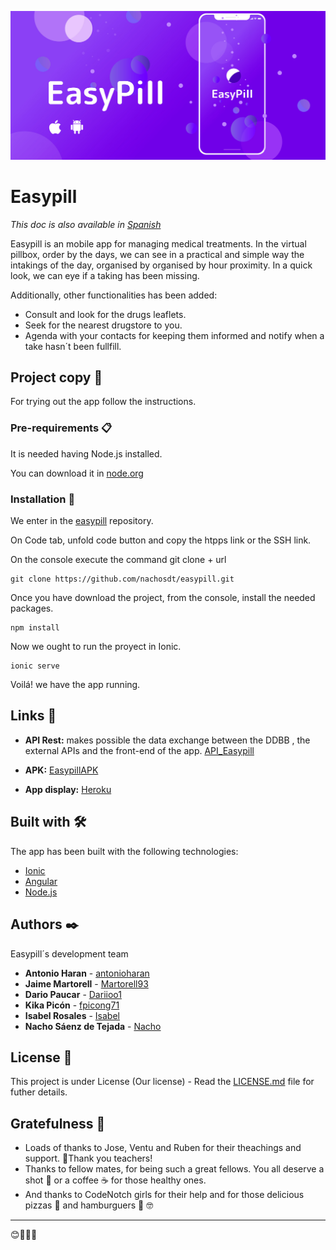 ![Easypill App](https://github.com/nachosdt/easypill/blob/master/src/assets/EasyPill-header.jpg)
# Easypill
_This doc is also available in [Spanish](https://github.com/nachosdt/easypill/blob/master/README.md)_

Easypill is an mobile app for managing medical treatments.
In the virtual pillbox, order by the days, we can see in a practical and simple way the intakings of the day,
organised by organised by hour proximity.
In a quick look, we can eye if a taking has been missing.

Additionally, other functionalities has been added:
* Consult and look for the drugs leaflets.
* Seek for the nearest drugstore to you.
* Agenda with your contacts for keeping them informed and notify when a take hasn´t been fullfill.

## Project copy 🚀

For trying out the app follow the instructions.

### Pre-requirements 📋

It is needed having Node.js installed.

You can download it in [node.org](https://nodejs.org/es/download/)


### Installation 🔧

We enter in the [easypill](https://github.com/nachosdt/easypill) repository.

On Code tab, unfold code button and copy the htpps link or the SSH link.

On the console execute the command git clone + url

```
git clone https://github.com/nachosdt/easypill.git
```
Once you have download the project, from the console, install the needed packages.

```
npm install
```
Now we ought to run the proyect in Ionic.

```
ionic serve
```
Voilá! we have the app running.

## Links :link:
* **API Rest:** makes possible the data exchange between the DDBB , the external APIs and the front-end of the app.
[API_Easypill](https://github.com/nachosdt/API_Easypill)

* **APK:** 
[EasypillAPK]()

* **App display:**
[Heroku](https://easypillapp.herokuapp.com/landing)

## Built with 🛠️

The app has been built with the following technologies:

* [Ionic](https://ionicframework.com/)
* [Angular](https://angular.io/)
* [Node.js](https://nodejs.org/es/) 


## Authors ✒️

Easypill´s development team

* **Antonio Haran** - [antonioharan](https://github.com/antonioharan)
* **Jaime Martorell** - [Martorell93](https://github.com/Martorell93)
* **Dario Paucar** - [Dariioo1](https://github.com/Dariioo1)
* **Kika Picón** - [fpicong71](https://github.com/fpicong71)
* **Isabel Rosales** - [Isabel](https://github.com/LIRVisabel)
* **Nacho Sáenz de Tejada** - [Nacho](https://github.com/nachosdt)

## License 📄

This project is under License (Our license) - Read the [LICENSE.md](LICENSE.md) file for futher details.

## Gratefulness 🎁

* Loads of thanks to Jose, Ventu and Ruben for their theachings and support. 📢Thank you teachers!
* Thanks to fellow mates, for being such a great fellows. You all deserve a shot 🍻 or a coffee ☕ for those healthy ones.
* And thanks to CodeNotch girls for their help and for those delicious pizzas :pizza: and hamburguers :hamburger: 🤓

---
😊:clap::clap::clap:
